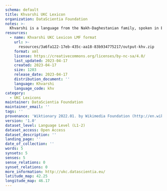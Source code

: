 ```yaml
---
schema: default
title: Khvarshi UKC Lexicon
organization: DataScientia Foundation
notes: >-
  Khvarshi is a language from the Nakh-Daghestanian family, spoken in Eurasia. The UKC Lexicon of Khvarshi is represented as a lexico-semantic network. It consists of words, word senses, synsets, as well as sense-level and synset-level relationships.
resources:
  - name: Khvarshi UKC Lexicon LMF format
    url: >-
      resources/3a6fa122-17eb-435c-aa18-83b934775217/output-khv.zip
    format: xml
    license: https://creativecommons.org/licenses/by-nc-sa/4.0/
    last_updated: 2023-04-17
    created: 2023-04-17
    size: 1203
    release_date: 2023-04-17
    distribution_document: ''
    language: Khvarshi
    language_code: khv
category:
  - UKC Lexicons
maintainer: DataScientia Foundation
maintainer_email: ''
tags: ''
provenance: 'Wiktionary 2022.01. by Wikimedia Foundation (http://en.wiktionary.org); Princeton WordNet 2.1 by Princeton University (https://wordnet.princeton.edu)'
version: '1.0'
dataset_level: Language Level (L1-2)
dataset_access: Open Access
dataset_description: ''
landing_page: ''
date_of_collection: ''
words: 5
synsets: 5
senses: 5
sense_relations: 0
synset_relations: 0
more_information: http://ukc.datascientia.eu/
latitude_map: 42.25
longitude_map: 46.17
---
```

